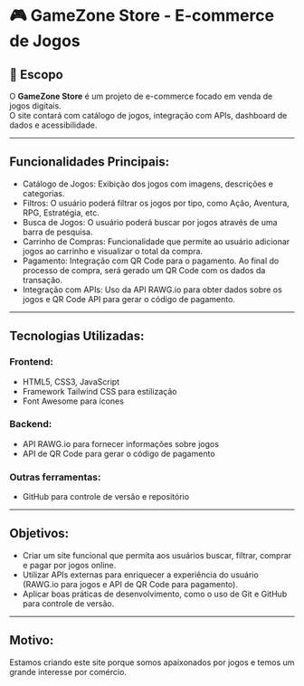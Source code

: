 # 🎮 GameZone Store - E-commerce de Jogos

## 📌 Escopo
O **GameZone Store** é um projeto de e-commerce focado em venda de jogos digitais.  
O site contará com catálogo de jogos, integração com APIs, dashboard de dados e acessibilidade.

---

## Funcionalidades Principais:

- Catálogo de Jogos: Exibição dos jogos com imagens, descrições e categorias.
- Filtros: O usuário poderá filtrar os jogos por tipo, como Ação, Aventura, RPG, Estratégia, etc.
- Busca de Jogos: O usuário poderá buscar por jogos através de uma barra de pesquisa.
- Carrinho de Compras: Funcionalidade que permite ao usuário adicionar jogos ao carrinho e visualizar o total da compra.
- Pagamento: Integração com QR Code para o pagamento. Ao final do processo de compra, será gerado um QR Code com os dados da transação.
- Integração com APIs: Uso da API RAWG.io para obter dados sobre os jogos e QR Code API para gerar o código de pagamento.

---

## Tecnologias Utilizadas:

### Frontend:
- HTML5, CSS3, JavaScript
- Framework Tailwind CSS para estilização
- Font Awesome para ícones

### Backend:
- API RAWG.io para fornecer informações sobre jogos
- API de QR Code para gerar o código de pagamento

### Outras ferramentas:
- GitHub para controle de versão e repositório

---

## Objetivos:

- Criar um site funcional que permita aos usuários buscar, filtrar, comprar e pagar por jogos online.
- Utilizar APIs externas para enriquecer a experiência do usuário (RAWG.io para jogos e API de QR Code para pagamento).
- Aplicar boas práticas de desenvolvimento, como o uso de Git e GitHub para controle de versão.

---

## Motivo: 

Estamos criando este site porque somos apaixonados por jogos e temos um grande interesse por comércio.
